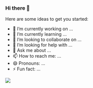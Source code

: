 ### Hi there 👋

<!--
**andreztz/andreztz** is a ✨ _special_ ✨ repository because its `README.md` (this file) appears on your GitHub profile.
-->


Here are some ideas to get you started:

- 🔭 I’m currently working on ...
- 🌱 I’m currently learning ...
- 👯 I’m looking to collaborate on ...
- 🤔 I’m looking for help with ...
- 💬 Ask me about ...
- 📫 How to reach me: ...
- 😄 Pronouns: ...
- ⚡ Fun fact: ...


<a href="https://github.com/andreztz/github-readme-stats">
  <img align="left" src="https://github-readme-stats.vercel.app/api/pin/?username=andreztz&repo=github-readme-stats" />
</a>
